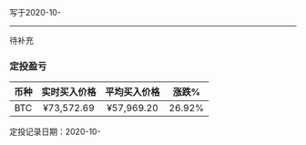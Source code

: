写于2020-10-

-----

待补充

### 定投盈亏

| 币种 | 实时买入价格 | 平均买入价格 |  涨跌%  |  
| :--: | :----------: | :----------: | :-----: |
| BTC  |  ¥73,572.69  |   ¥57,969.20  | 26.92% |

定投记录日期：2020-10-
 
